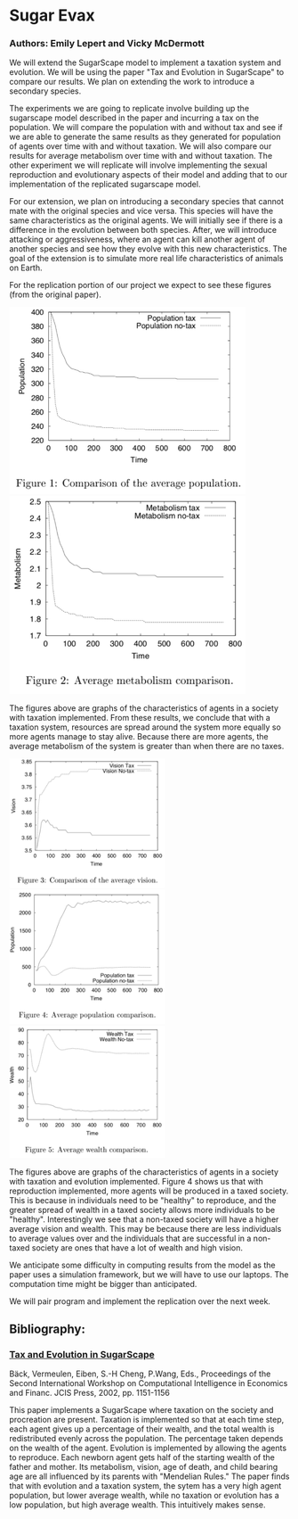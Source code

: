 # Sugar Evax
### Authors: Emily Lepert and Vicky McDermott
We will extend the SugarScape model to implement a taxation system and evolution. We will be using the paper "Tax and Evolution in SugarScape" to compare our results. We plan on extending the work to introduce a secondary species. 

The experiments we are going to replicate involve building up the sugarscape model described in the paper and incurring a tax on the population. We will compare the population with and without tax and see if we are able to generate the same results as they generated for population of agents over time with and without taxation. We will also compare our results for average metabolism over time with and without taxation. The other experiment we will replicate will involve implementing the sexual reproduction and evolutionary aspects of their model and adding that to our implementation of the replicated sugarscape model.

For our extension, we plan on introducing a secondary species that cannot mate with the original species and vice versa. This species will have the same characteristics as the original agents. We will initially see if there is a difference in the evolution between both species. After, we will introduce attacking or aggressiveness, where an agent can kill another agent of another species and see how they evolve with this new characteristics. The goal of the extension is to simulate more real life characteristics of animals on Earth.

For the replication portion of our project we expect to see these figures (from the original paper).

<img width="425" src="https://github.com/ComplexityVE/SugarEvax/blob/master/images/taxation1.png">  <img  width="425" src="https://github.com/ComplexityVE/SugarEvax/blob/master/images/taxation2.png"> 


The figures above are graphs of the characteristics of agents in a society with taxation implemented. From these results, we conclude that with a taxation system, resources are spread around the system more equally so more agents manage to stay alive. Because there are more agents, the average metabolism of the system is greater than when there are no taxes.


<img width="280" src="https://github.com/ComplexityVE/SugarEvax/blob/master/images/evolution3.png">  <img  width="280" src="https://github.com/ComplexityVE/SugarEvax/blob/master/images/evolution4.png">  <img width="280" src="https://github.com/ComplexityVE/SugarEvax/blob/master/images/evolution5.png">


The figures above are graphs of the characteristics of agents in a society with taxation and evolution implemented. Figure 4 shows us that with reproduction implemented, more agents will be produced in a taxed society. This is because in individuals need to be "healthy" to reproduce, and the greater spread of wealth in a taxed society allows more individuals to be "healthy". Interestingly we see that a non-taxed society will have a higher average vision and wealth. This may be because there are less individuals to average values over and the individuals that are successful in a non-taxed society are ones that have a lot of wealth and high vision.

We anticipate some difficulty in computing results from the model as the paper uses a simulation framework, but we will have to use our laptops. The computation time might be bigger than anticipated.

We will pair program and implement the replication over the next week.


## Bibliography:
### [Tax and Evolution in SugarScape](www.cs.vu.nl/~gusz/papers/Tax-and-evolution.ps)
Bäck, Vermeulen, Eiben, S.-H Cheng, P.Wang, Eds., Proceedings of the Second International Workshop on Computational Intelligence in Economics and Financ. JCIS Press, 2002, pp. 1151-1156

This paper implements a SugarScape where taxation on the society and procreation are present. Taxation is implemented so that at each time step, each agent gives up a percentage of their wealth, and the total wealth is redistributed evenly across the population. The percentage taken depends on the wealth of the agent. Evolution is implemented by allowing the agents to reproduce. Each newborn agent gets half of the starting wealth of the father and mother. Its metabolism, vision, age of death, and child bearing age are all influenced by its parents with "Mendelian Rules." The paper finds that with evolution and a taxation system, the sytem has a very high agent population, but lower average wealth, while no taxation or evolution has a low population, but high average wealth. This intuitively makes sense.
